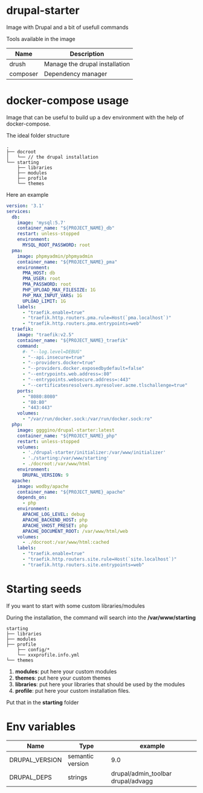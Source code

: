 # drupal-starter

Image with Drupal and a bit of usefull commands

Tools available in the image

| Name     | Description                    |
|----------|--------------------------------|
| drush    | Manage the drupal installation |
| composer | Dependency manager             |

# docker-compose usage

Image that can be useful to build up a dev environment with the help of docker-compose. 

The ideal folder structure

```
.
├── docroot
│   └── // the drupal installation
└── starting
    ├── libraries
    ├── modules
    ├── profile
    └── themes
```

Here an example

```yml
version: '3.1'
services:
  db:
    image: 'mysql:5.7'
    container_name: "${PROJECT_NAME}_db"
    restart: unless-stopped
    environment:
      MYSQL_ROOT_PASSWORD: root
  pma:
    image: phpmyadmin/phpmyadmin
    container_name: "${PROJECT_NAME}_pma"
    environment:
      PMA_HOST: db
      PMA_USER: root
      PMA_PASSWORD: root
      PHP_UPLOAD_MAX_FILESIZE: 1G
      PHP_MAX_INPUT_VARS: 1G
      UPLOAD_LIMIT: 1G
    labels:
      - "traefik.enable=true"
      - "traefik.http.routers.pma.rule=Host(`pma.localhost`)"
      - "traefik.http.routers.pma.entrypoints=web"
  traefik:
    image: "traefik:v2.5"
    container_name: "${PROJECT_NAME}_traefik"
    command:
      #- "--log.level=DEBUG"
      - "--api.insecure=true"
      - "--providers.docker=true"
      - "--providers.docker.exposedbydefault=false"
      - "--entrypoints.web.address=:80"
      - "--entrypoints.websecure.address=:443"
      - "--certificatesresolvers.myresolver.acme.tlschallenge=true"
    ports:
      - "8080:8080"
      - "80:80"
      - "443:443"
    volumes:
      - "/var/run/docker.sock:/var/run/docker.sock:ro"
  php:
    image: ggggino/drupal-starter:latest
    container_name: "${PROJECT_NAME}_php"
    restart: unless-stopped
    volumes:
      - './drupal-starter/initializer:/var/www/initializer'
      - './starting:/var/www/starting'
      - ./docroot:/var/www/html
    environment:
      DRUPAL_VERSION: 9
  apache:
    image: wodby/apache
    container_name: "${PROJECT_NAME}_apache"
    depends_on:
      - php
    environment:
      APACHE_LOG_LEVEL: debug
      APACHE_BACKEND_HOST: php
      APACHE_VHOST_PRESET: php
      APACHE_DOCUMENT_ROOT: /var/www/html/web
    volumes:
      - ./docroot:/var/www/html:cached
    labels:
      - "traefik.enable=true"
      - "traefik.http.routers.site.rule=Host(`site.localhost`)"
      - "traefik.http.routers.site.entrypoints=web"
```

# Starting seeds

If you want to start with some custom libraries/modules

During the installation, the command will search into the **/var/www/starting**

```
starting
├── libraries
├── modules
├── profile
    ├── config/*
    └── xxxprofile.info.yml
└── themes
```

1) **modules**: put here your custom modules
2) **themes**: put here your custom themes
3) **libraries**: put here your libraries that should be used by the modules
4) **profile**: put here your custom installation files.

Put that in the **starting** folder

# Env variables

| Name           | Type             | example                            |
|----------------|------------------|------------------------------------|
| DRUPAL_VERSION | semantic version | 9.0                                |
| DRUPAL_DEPS    | strings          | drupal/admin_toolbar drupal/advagg |
